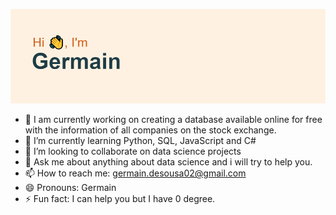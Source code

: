 ![](header.png)

- 🔭 I am currently working on creating a database available online for free with the information of all companies on the stock exchange.
- 🌱 I’m currently learning Python, SQL, JavaScript and C#
- 👯 I’m looking to collaborate on data science projects
- 💬 Ask me about anything about data science and i will try to help you.
- 📫 How to reach me: germain.desousa02@gmail.com 
- 😄 Pronouns: Germain
- ⚡ Fun fact: I can help you but I have 0 degree.

<!--
**Germain24/Germain24** is a ✨ _special_ ✨ repository because its `README.md` (this file) appears on your GitHub profile.

Here are some ideas to get you started:


-->
